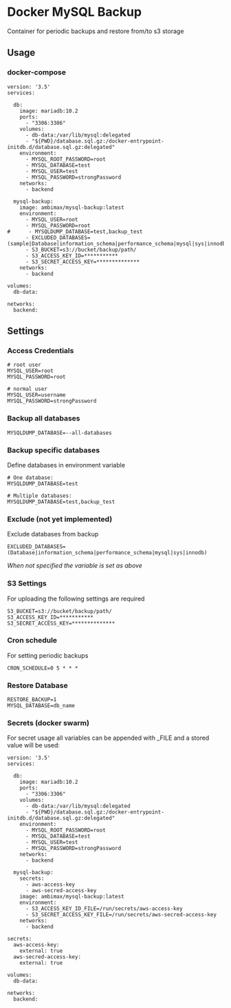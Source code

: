 # Docker MySQL Backup

Container for periodic backups and restore from/to s3 storage

## Usage

### docker-compose

```
version: '3.5'
services:

  db:
    image: mariadb:10.2
    ports:
      - "3306:3306"
    volumes:
      - db-data:/var/lib/mysql:delegated
      - "${PWD}/database.sql.gz:/docker-entrypoint-initdb.d/database.sql.gz:delegated"
    environment:
      - MYSQL_ROOT_PASSWORD=root
      - MYSQL_DATABASE=test
      - MYSQL_USER=test
      - MYSQL_PASSWORD=strongPassword
    networks:
      - backend

  mysql-backup:
    image: ambimax/mysql-backup:latest
    environment:
      - MYSQL_USER=root
      - MYSQL_PASSWORD=root
#      - MYSQLDUMP_DATABASE=test,backup_test
      - EXCLUDED_DATABASES=(sample|Database|information_schema|performance_schema|mysql|sys|innodb)
      - S3_BUCKET=s3://bucket/backup/path/
      - S3_ACCESS_KEY_ID=***********
      - S3_SECRET_ACCESS_KEY=**************
    networks:
      - backend

volumes:
  db-data:

networks:
  backend:

```

## Settings

### Access Credentials

```
# root user
MYSQL_USER=root
MYSQL_PASSWORD=root

# normal user
MYSQL_USER=username
MYSQL_PASSWORD=strongPassword
```

### Backup all databases

```
MYSQLDUMP_DATABASE=--all-databases
```

### Backup specific databases

Define databases in environment variable

```
# One database:
MYSQLDUMP_DATABASE=test

# Multiple databases:
MYSQLDUMP_DATABASE=test,backup_test
```

### Exclude (not yet implemented)

Exclude databases from backup

```
EXCLUDED_DATABASES=(Database|information_schema|performance_schema|mysql|sys|innodb)
```

_When not specified the variable is set as above_

### S3 Settings

For uploading the following settings are required

```
S3_BUCKET=s3://bucket/backup/path/
S3_ACCESS_KEY_ID=***********
S3_SECRET_ACCESS_KEY=**************
```

### Cron schedule

For setting periodic backups

```
CRON_SCHEDULE=0 5 * * *
```
### Restore Database
```
RESTORE_BACKUP=1
MYSQL_DATABASE=db_name
```
### Secrets (docker swarm)

For secret usage all variables can be appended with _FILE and a stored value will be used:

```
version: '3.5'
services:

  db:
    image: mariadb:10.2
    ports:
      - "3306:3306"
    volumes:
      - db-data:/var/lib/mysql:delegated
      - "${PWD}/database.sql.gz:/docker-entrypoint-initdb.d/database.sql.gz:delegated"
    environment:
      - MYSQL_ROOT_PASSWORD=root
      - MYSQL_DATABASE=test
      - MYSQL_USER=test
      - MYSQL_PASSWORD=strongPassword
    networks:
      - backend

  mysql-backup:
    secrets:
      - aws-access-key
      - aws-secred-access-key
    image: ambimax/mysql-backup:latest
    environment:
      - S3_ACCESS_KEY_ID_FILE=/run/secrets/aws-access-key
      - S3_SECRET_ACCESS_KEY_FILE=/run/secrets/aws-secred-access-key
    networks:
      - backend

secrets:
  aws-access-key:
    external: true
  aws-secred-access-key:
    external: true
    
volumes:
  db-data:

networks:
  backend:
    
```

